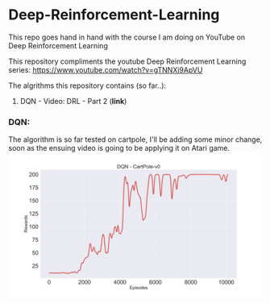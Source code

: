 # Deep-Reinforcement-Learning
This repo goes hand in hand with the course I am doing on YouTube on Deep Reinforcement Learning

This repository compliments the youtube Deep Reinforcement Learning series: https://www.youtube.com/watch?v=gTNNXi9ApVU

The algrithms this repository contains (so far..):
1. DQN - Video: DRL - Part 2 (__link__) 

### DQN:
The algorithm is so far tested on cartpole, I'll be adding some minor change, soon as the ensuing video is going to be applying it on Atari game.
![](DQN/images/DQN_CartPole-v0.svg)
